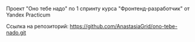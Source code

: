 Проект "Оно тебе надо" по 1 спринту курса "Фронтенд-разработчик" от Yandex Practicum

Ссылка на репозиторий: https://github.com/AnastasiaGrid/ono-tebe-nado.git
